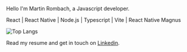 Hello I'm Martin Rombach, a Javascript developer.

React | React Native | Node.js | Typescript | Vite | React Native Magnus

 ![Top Langs](https://github-readme-stats.vercel.app/api/top-langs/?username=martinrombach88&hide=css,scss,html&theme=tokyonight)

Read my resume and get in touch on <a href="https://www.linkedin.com/in/martin-rombach-0a67b266/">Linkedin</a>.



